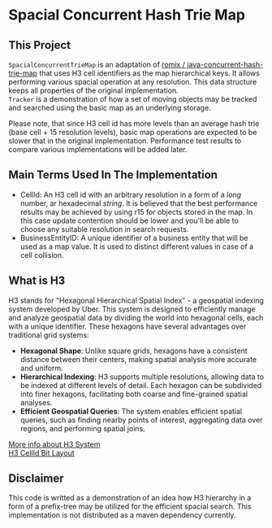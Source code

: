# Spacial Concurrent Hash Trie Map

## This Project
`SpacialConcurrentTrieMap` is an adaptation of [romix / java-concurrent-hash-trie-map](https://github.com/romix/java-concurrent-hash-trie-map) that uses H3 cell identifiers as the map hierarchical keys. It allows performing various spacial operation at any resolution. This data structure keeps all properties of the original implementation.<br />
`Tracker` is a demonstration of how a set of moving objects may be tracked and searched using the basic map as an underlying storage.

Please note, that since H3 cell id has more levels than an average hash trie (base cell + 15 resolution levels), basic map operations are expected to be slower that in the original implementation. Performance test results to compare various implementations will be added later.

## Main Terms Used In The Implementation
- CellId: An H3 cell id with an arbitrary resolution in a form of a *long* number, ar hexadecimal *string*. It is believed that the best performance results may be achieved by using r15 for objects stored in the map. In this case update contention should be lower and you'll be able to choose any suitable resolution in search requests.
- BusinessEntityID: A unique identifier of a business entity that will be used as a map value. It is used to distinct different values in case of a cell collision.

## What is H3

H3 stands for "Hexagonal Hierarchical Spatial Index" - a geospatial indexing system developed by Uber. This system is designed to efficiently manage and analyze geospatial data by dividing the world into hexagonal cells, each with a unique identifier. These hexagons have several advantages over traditional grid systems:
- **Hexagonal Shape**: Unlike square grids, hexagons have a consistent distance between their centers, making spatial analysis more accurate and uniform.
- **Hierarchical Indexing**: H3 supports multiple resolutions, allowing data to be indexed at different levels of detail. Each hexagon can be subdivided into finer hexagons, facilitating both coarse and fine-grained spatial analyses.
- **Efficient Geospatial Queries**: The system enables efficient spatial queries, such as finding nearby points of interest, aggregating data over regions, and performing spatial joins.

[More info about H3 System](https://www.uber.com/en-TR/blog/h3/) <br />
[H3 CellId Bit Layout](https://h3geo.org/docs/core-library/h3indexing)

## Disclaimer

This code is writted as a demonstration of an idea how H3 hierarchy in a form of a prefix-tree may be utilized for the efficient spacial search. This implementation is not distributed as a maven dependency currently.